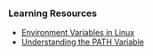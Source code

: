 ### Learning Resources
- [Environment Variables in Linux](link17)
- [Understanding the PATH Variable](link18)
